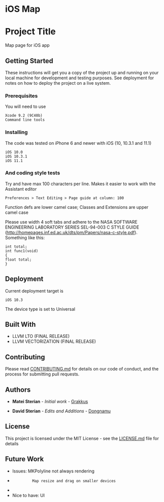 # iOS Map  
  
# Project Title

Map page for iOS app

## Getting Started

These instructions will get you a copy of the project up and running on your local machine for development and testing purposes. See deployment for notes on how to deploy the project on a live system.

### Prerequisites

You will need to use

```
Xcode 9.2 (9C40b)
Command line tools
```

### Installing

The code was tested on iPhone 6 and newer with iOS (10, 10.3.1 and 11.1) 

```
iOS 10.0
iOS 10.3.1
iOS 11.1
```

### And coding style tests

Try and have max 100 characters per line. Makes it easier to work with the Assistant editor

```
Preferences > Text Editing > Page guide at column: 100
```

Function defs are lower camel case; Classes and Extensions are upper camel case

Please use width 4 soft tabs and adhere to the NASA SOFTWARE ENGINEERING LABORATORY SERIES SEL-94-003 C STYLE GUIDE (http://homepages.inf.ed.ac.uk/dts/pm/Papers/nasa-c-style.pdf). Something like this:

``` 
int total;
int func1(void)
{
float total;
}
```

## Deployment

Current deployment target is 

```
iOS 10.3
```

The device type is set to Universal

## Built With

* LLVM LTO (FINAL RELEASE)
* LLVM VECTORIZATION (FINAL RELEASE)

## Contributing

Please read [CONTRIBUTING.md](https://gist.github.com/PurpleBooth/b24679402957c63ec426) for details on our code of conduct, and the process for submitting pull requests.

## Authors

* **Matei Sterian** - *Initial work* - [Grakkus](https://github.com/Grakkus)

* **David Sterian** - *Edits and Additions* - [Dongnamu](https://github.com/Dongnamu)

## License

This project is licensed under the MIT License - see the [LICENSE.md](LICENSE.md) file for details

## Future Work

* Issues:       MKPolyline not always rendering  
*              Map resize and drag on smaller devices  
*  
* Nice to have: UI  
